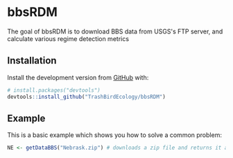 # bbsRDM

The goal of bbsRDM is to download BBS data from USGS's FTP server, and calculate various regime detection metrics

## Installation

Install the development version from [GitHub](https://github.com/) with:

``` r
# install.packages("devtools")
devtools::install_github("TrashBirdEcology/bbsRDM")
```
## Example

This is a basic example which shows you how to solve a common problem:

``` r
NE <- getDataBBS("Nebrask.zip") # downloads a zip file and returns it as a data.frame
```

